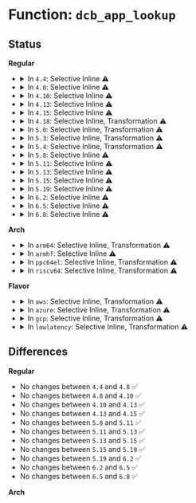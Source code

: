 # Function: <code>dcb_app_lookup</code>

## Status
<b>Regular</b>
<ul>
<li>
<details>
<summary>In <code>4.4</code>: Selective Inline ⚠️</summary>

```c
struct dcb_app_type *dcb_app_lookup(const struct dcb_app *app, int ifindex, int prio);
```

**Collision:** Unique Static

**Inline:** Selective

**Transformation:** False

**Instances:**

```
In net/dcb/dcbnl.c (ffffffff81812a30)
Location: net/dcb/dcbnl.c:1757
Inline: True
Inline callers:
  - net/dcb/dcbnl.c:dcb_getapp
  - net/dcb/dcbnl.c:dcb_ieee_getapp_mask
  - net/dcb/dcbnl.c:dcb_setapp
Direct callers:
  - net/dcb/dcbnl.c:dcb_ieee_setapp
  - net/dcb/dcbnl.c:dcb_ieee_delapp
```
**Symbols:**

```
ffffffff81812a30-ffffffff81812a8a: dcb_app_lookup (STB_LOCAL)
```
</details>
</li>
<li>
<details>
<summary>In <code>4.8</code>: Selective Inline ⚠️</summary>

```c
struct dcb_app_type *dcb_app_lookup(const struct dcb_app *app, int ifindex, int prio);
```

**Collision:** Unique Static

**Inline:** Selective

**Transformation:** False

**Instances:**

```
In net/dcb/dcbnl.c (ffffffff81885a0e)
Location: net/dcb/dcbnl.c:1757
Inline: True
Inline callers:
  - net/dcb/dcbnl.c:dcb_ieee_getapp_mask
  - net/dcb/dcbnl.c:dcb_setapp
  - net/dcb/dcbnl.c:dcb_getapp
Direct callers:
  - net/dcb/dcbnl.c:dcb_ieee_delapp
  - net/dcb/dcbnl.c:dcb_ieee_setapp
```
**Symbols:**

```
ffffffff81885900-ffffffff8188595a: dcb_app_lookup (STB_LOCAL)
```
</details>
</li>
<li>
<details>
<summary>In <code>4.10</code>: Selective Inline ⚠️</summary>

```c
struct dcb_app_type *dcb_app_lookup(const struct dcb_app *app, int ifindex, int prio);
```

**Collision:** Unique Static

**Inline:** Selective

**Transformation:** False

**Instances:**

```
In net/dcb/dcbnl.c (ffffffff818ba27e)
Location: net/dcb/dcbnl.c:1758
Inline: True
Inline callers:
  - net/dcb/dcbnl.c:dcb_ieee_getapp_mask
  - net/dcb/dcbnl.c:dcb_setapp
  - net/dcb/dcbnl.c:dcb_getapp
Direct callers:
  - net/dcb/dcbnl.c:dcb_ieee_delapp
  - net/dcb/dcbnl.c:dcb_ieee_setapp
```
**Symbols:**

```
ffffffff818ba170-ffffffff818ba1ca: dcb_app_lookup (STB_LOCAL)
```
</details>
</li>
<li>
<details>
<summary>In <code>4.13</code>: Selective Inline ⚠️</summary>

```c
struct dcb_app_type *dcb_app_lookup(const struct dcb_app *app, int ifindex, int prio);
```

**Collision:** Unique Static

**Inline:** Selective

**Transformation:** False

**Instances:**

```
In net/dcb/dcbnl.c (ffffffff818e0c9e)
Location: net/dcb/dcbnl.c:1759
Inline: True
Inline callers:
  - net/dcb/dcbnl.c:dcb_ieee_getapp_mask
  - net/dcb/dcbnl.c:dcb_setapp
  - net/dcb/dcbnl.c:dcb_getapp
Direct callers:
  - net/dcb/dcbnl.c:dcb_ieee_delapp
  - net/dcb/dcbnl.c:dcb_ieee_setapp
```
**Symbols:**

```
ffffffff818e0b90-ffffffff818e0bea: dcb_app_lookup (STB_LOCAL)
```
</details>
</li>
<li>
<details>
<summary>In <code>4.15</code>: Selective Inline ⚠️</summary>

```c
struct dcb_app_type *dcb_app_lookup(const struct dcb_app *app, int ifindex, int prio);
```

**Collision:** Unique Static

**Inline:** Selective

**Transformation:** False

**Instances:**

```
In net/dcb/dcbnl.c (ffffffff819669be)
Location: net/dcb/dcbnl.c:1759
Inline: True
Inline callers:
  - net/dcb/dcbnl.c:dcb_ieee_getapp_mask
  - net/dcb/dcbnl.c:dcb_setapp
  - net/dcb/dcbnl.c:dcb_getapp
Direct callers:
  - net/dcb/dcbnl.c:dcb_ieee_delapp
  - net/dcb/dcbnl.c:dcb_ieee_setapp
```
**Symbols:**

```
ffffffff819668b0-ffffffff8196690a: dcb_app_lookup (STB_LOCAL)
```
</details>
</li>
<li>
<details>
<summary>In <code>4.18</code>: Selective Inline, Transformation ⚠️</summary>

**Collision:** Unique Static

**Inline:** Selective

**Transformation:** True

**Instances:**

```
In net/dcb/dcbnl.c (ffffffff819c024d)
Location: net/dcb/dcbnl.c:1780
Inline: True
Inline callers:
  - net/dcb/dcbnl.c:dcb_ieee_getapp_mask
  - net/dcb/dcbnl.c:dcb_setapp
  - net/dcb/dcbnl.c:dcb_getapp
Direct callers:
  - net/dcb/dcbnl.c:dcb_ieee_delapp
  - net/dcb/dcbnl.c:dcb_ieee_setapp
```
**Symbols:**

```
ffffffff819c0f00-ffffffff819c0f55: dcb_app_lookup.isra.11 (STB_LOCAL)
```
</details>
</li>
<li>
<details>
<summary>In <code>5.0</code>: Selective Inline, Transformation ⚠️</summary>

**Collision:** Unique Static

**Inline:** Selective

**Transformation:** True

**Instances:**

```
In net/dcb/dcbnl.c (ffffffff819f740d)
Location: net/dcb/dcbnl.c:1780
Inline: True
Inline callers:
  - net/dcb/dcbnl.c:dcb_ieee_getapp_mask
  - net/dcb/dcbnl.c:dcb_setapp
  - net/dcb/dcbnl.c:dcb_getapp
Direct callers:
  - net/dcb/dcbnl.c:dcb_ieee_delapp
  - net/dcb/dcbnl.c:dcb_ieee_setapp
```
**Symbols:**

```
ffffffff819f8460-ffffffff819f84b5: dcb_app_lookup.isra.10 (STB_LOCAL)
```
</details>
</li>
<li>
<details>
<summary>In <code>5.3</code>: Selective Inline, Transformation ⚠️</summary>

**Collision:** Unique Static

**Inline:** Selective

**Transformation:** True

**Instances:**

```
In net/dcb/dcbnl.c (ffffffff81a6693d)
Location: net/dcb/dcbnl.c:1789
Inline: True
Inline callers:
  - net/dcb/dcbnl.c:dcb_ieee_getapp_mask
  - net/dcb/dcbnl.c:dcb_setapp
  - net/dcb/dcbnl.c:dcb_getapp
Direct callers:
  - net/dcb/dcbnl.c:dcb_ieee_delapp
  - net/dcb/dcbnl.c:dcb_ieee_setapp
```
**Symbols:**

```
ffffffff81a679a0-ffffffff81a679fa: dcb_app_lookup.isra.0 (STB_LOCAL)
```
</details>
</li>
<li>
<details>
<summary>In <code>5.4</code>: Selective Inline, Transformation ⚠️</summary>

**Collision:** Unique Static

**Inline:** Selective

**Transformation:** True

**Instances:**

```
In net/dcb/dcbnl.c (ffffffff81a9d45d)
Location: net/dcb/dcbnl.c:1789
Inline: True
Inline callers:
  - net/dcb/dcbnl.c:dcb_ieee_getapp_mask
  - net/dcb/dcbnl.c:dcb_setapp
  - net/dcb/dcbnl.c:dcb_getapp
Direct callers:
  - net/dcb/dcbnl.c:dcb_ieee_delapp
  - net/dcb/dcbnl.c:dcb_ieee_setapp
```
**Symbols:**

```
ffffffff81a9e300-ffffffff81a9e35a: dcb_app_lookup.isra.0 (STB_LOCAL)
```
</details>
</li>
<li>
<details>
<summary>In <code>5.8</code>: Selective Inline ⚠️</summary>

```c
struct dcb_app_type *dcb_app_lookup(const struct dcb_app *app, int ifindex, int prio);
```

**Collision:** Unique Static

**Inline:** Selective

**Transformation:** False

**Instances:**

```
In net/dcb/dcbnl.c (ffffffff81b99d7d)
Location: net/dcb/dcbnl.c:1797
Inline: True
Inline callers:
  - net/dcb/dcbnl.c:dcb_ieee_getapp_mask
  - net/dcb/dcbnl.c:dcb_setapp
  - net/dcb/dcbnl.c:dcb_getapp
Direct callers:
  - net/dcb/dcbnl.c:dcb_ieee_delapp
  - net/dcb/dcbnl.c:dcb_ieee_setapp
```
**Symbols:**

```
ffffffff81b98d60-ffffffff81b98dbe: dcb_app_lookup (STB_LOCAL)
```
</details>
</li>
<li>
<details>
<summary>In <code>5.11</code>: Selective Inline ⚠️</summary>

```c
struct dcb_app_type *dcb_app_lookup(const struct dcb_app *app, int ifindex, int prio);
```

**Collision:** Unique Static

**Inline:** Selective

**Transformation:** False

**Instances:**

```
In net/dcb/dcbnl.c (ffffffff81ba9a7d)
Location: net/dcb/dcbnl.c:1799
Inline: True
Inline callers:
  - net/dcb/dcbnl.c:dcb_ieee_getapp_mask
  - net/dcb/dcbnl.c:dcb_setapp
  - net/dcb/dcbnl.c:dcb_getapp
Direct callers:
  - net/dcb/dcbnl.c:dcb_ieee_delapp
  - net/dcb/dcbnl.c:dcb_ieee_setapp
```
**Symbols:**

```
ffffffff81ba8a30-ffffffff81ba8a8e: dcb_app_lookup (STB_LOCAL)
```
</details>
</li>
<li>
<details>
<summary>In <code>5.13</code>: Selective Inline ⚠️</summary>

```c
struct dcb_app_type *dcb_app_lookup(const struct dcb_app *app, int ifindex, int prio);
```

**Collision:** Unique Static

**Inline:** Selective

**Transformation:** False

**Instances:**

```
In net/dcb/dcbnl.c (ffffffff81b98c0d)
Location: net/dcb/dcbnl.c:1799
Inline: True
Inline callers:
  - net/dcb/dcbnl.c:dcb_ieee_getapp_mask
  - net/dcb/dcbnl.c:dcb_setapp
  - net/dcb/dcbnl.c:dcb_getapp
Direct callers:
  - net/dcb/dcbnl.c:dcb_ieee_delapp
  - net/dcb/dcbnl.c:dcb_ieee_setapp
```
**Symbols:**

```
ffffffff81b97bc0-ffffffff81b97c1b: dcb_app_lookup (STB_LOCAL)
```
</details>
</li>
<li>
<details>
<summary>In <code>5.15</code>: Selective Inline ⚠️</summary>

```c
struct dcb_app_type *dcb_app_lookup(const struct dcb_app *app, int ifindex, int prio);
```

**Collision:** Unique Static

**Inline:** Selective

**Transformation:** False

**Instances:**

```
In net/dcb/dcbnl.c (ffffffff81c65901)
Location: net/dcb/dcbnl.c:1799
Inline: True
Inline callers:
  - net/dcb/dcbnl.c:dcb_ieee_getapp_mask
  - net/dcb/dcbnl.c:dcb_setapp
  - net/dcb/dcbnl.c:dcb_getapp
Direct callers:
  - net/dcb/dcbnl.c:dcb_ieee_delapp
  - net/dcb/dcbnl.c:dcb_ieee_setapp
```
**Symbols:**

```
ffffffff81c64640-ffffffff81c6469b: dcb_app_lookup (STB_LOCAL)
```
</details>
</li>
<li>
<details>
<summary>In <code>5.19</code>: Selective Inline ⚠️</summary>

```c
struct dcb_app_type *dcb_app_lookup(const struct dcb_app *app, int ifindex, int prio);
```

**Collision:** Unique Static

**Inline:** Selective

**Transformation:** False

**Instances:**

```
In net/dcb/dcbnl.c (ffffffff81e08661)
Location: net/dcb/dcbnl.c:1799
Inline: True
Inline callers:
  - net/dcb/dcbnl.c:dcb_ieee_getapp_mask
  - net/dcb/dcbnl.c:dcb_setapp
  - net/dcb/dcbnl.c:dcb_getapp
Direct callers:
  - net/dcb/dcbnl.c:dcb_ieee_delapp
  - net/dcb/dcbnl.c:dcb_ieee_setapp
```
**Symbols:**

```
ffffffff81e07150-ffffffff81e071c9: dcb_app_lookup (STB_LOCAL)
```
</details>
</li>
<li>
<details>
<summary>In <code>6.2</code>: Selective Inline ⚠️</summary>

```c
struct dcb_app_type *dcb_app_lookup(const struct dcb_app *app, int ifindex, int prio);
```

**Collision:** Unique Static

**Inline:** Selective

**Transformation:** False

**Instances:**

```
In net/dcb/dcbnl.c (ffffffff81fddc11)
Location: net/dcb/dcbnl.c:1942
Inline: True
Inline callers:
  - net/dcb/dcbnl.c:dcb_ieee_getapp_mask
  - net/dcb/dcbnl.c:dcb_setapp
  - net/dcb/dcbnl.c:dcb_getapp
Direct callers:
  - net/dcb/dcbnl.c:dcb_ieee_delapp
  - net/dcb/dcbnl.c:dcb_ieee_setapp
```
**Symbols:**

```
ffffffff81fdc5a0-ffffffff81fdc619: dcb_app_lookup (STB_LOCAL)
```
</details>
</li>
<li>
<details>
<summary>In <code>6.5</code>: Selective Inline ⚠️</summary>

```c
struct dcb_app_type *dcb_app_lookup(const struct dcb_app *app, int ifindex, int prio);
```

**Collision:** Unique Static

**Inline:** Selective

**Transformation:** False

**Instances:**

```
In net/dcb/dcbnl.c (ffffffff82059e41)
Location: net/dcb/dcbnl.c:1986
Inline: True
Inline callers:
  - net/dcb/dcbnl.c:dcb_ieee_getapp_mask
  - net/dcb/dcbnl.c:dcb_setapp
  - net/dcb/dcbnl.c:dcb_getapp
Direct callers:
  - net/dcb/dcbnl.c:dcb_ieee_delapp
  - net/dcb/dcbnl.c:dcb_ieee_setapp
```
**Symbols:**

```
ffffffff82058360-ffffffff820583d9: dcb_app_lookup (STB_LOCAL)
```
</details>
</li>
<li>
<details>
<summary>In <code>6.8</code>: Selective Inline ⚠️</summary>

```c
struct dcb_app_type *dcb_app_lookup(const struct dcb_app *app, int ifindex, int prio);
```

**Collision:** Unique Static

**Inline:** Selective

**Transformation:** False

**Instances:**

```
In net/dcb/dcbnl.c (ffffffff8212c9c1)
Location: net/dcb/dcbnl.c:1986
Inline: True
Inline callers:
  - net/dcb/dcbnl.c:dcb_ieee_getapp_mask
  - net/dcb/dcbnl.c:dcb_setapp
  - net/dcb/dcbnl.c:dcb_getapp
Direct callers:
  - net/dcb/dcbnl.c:dcb_ieee_delapp
  - net/dcb/dcbnl.c:dcb_ieee_setapp
```
**Symbols:**

```
ffffffff8212aeb0-ffffffff8212af29: dcb_app_lookup (STB_LOCAL)
```
</details>
</li>
</ul>
<b>Arch</b>
<ul>
<li>
<details>
<summary>In <code>arm64</code>: Selective Inline, Transformation ⚠️</summary>

**Collision:** Unique Static

**Inline:** Selective

**Transformation:** True

**Instances:**

```
In net/dcb/dcbnl.c (ffff800010d6fe64)
Location: net/dcb/dcbnl.c:1789
Inline: True
Inline callers:
  - net/dcb/dcbnl.c:dcb_ieee_getapp_mask
  - net/dcb/dcbnl.c:dcb_setapp
  - net/dcb/dcbnl.c:dcb_getapp
Direct callers:
  - net/dcb/dcbnl.c:dcb_ieee_delapp
  - net/dcb/dcbnl.c:dcb_ieee_setapp
```
**Symbols:**

```
ffff800010d6ee70-ffff800010d6ef20: dcb_app_lookup.isra.0 (STB_LOCAL)
```
</details>
</li>
<li>
<details>
<summary>In <code>armhf</code>: Selective Inline ⚠️</summary>

```c
struct dcb_app_type *dcb_app_lookup(const struct dcb_app *app, int ifindex, int prio);
```

**Collision:** Unique Static

**Inline:** Selective

**Transformation:** False

**Instances:**

```
In net/dcb/dcbnl.c (c0e6ba34)
Location: net/dcb/dcbnl.c:1789
Inline: True
Inline callers:
  - net/dcb/dcbnl.c:dcb_ieee_getapp_mask
  - net/dcb/dcbnl.c:dcb_setapp
  - net/dcb/dcbnl.c:dcb_getapp
Direct callers:
  - net/dcb/dcbnl.c:dcb_ieee_delapp
  - net/dcb/dcbnl.c:dcb_ieee_setapp
```
**Symbols:**

```
c0e6b8b8-c0e6b94c: dcb_app_lookup (STB_LOCAL)
```
</details>
</li>
<li>
<details>
<summary>In <code>ppc64el</code>: Selective Inline, Transformation ⚠️</summary>

**Collision:** Unique Static

**Inline:** Selective

**Transformation:** True

**Instances:**

```
In net/dcb/dcbnl.c (c000000000eac030)
Location: net/dcb/dcbnl.c:1789
Inline: True
Inline callers:
  - net/dcb/dcbnl.c:dcb_ieee_getapp_mask
  - net/dcb/dcbnl.c:dcb_setapp
  - net/dcb/dcbnl.c:dcb_getapp
Direct callers:
  - net/dcb/dcbnl.c:dcb_ieee_delapp
  - net/dcb/dcbnl.c:dcb_ieee_setapp
```
**Symbols:**

```
c000000000eada50-c000000000eadaf0: dcb_app_lookup.isra.0 (STB_LOCAL)
```
</details>
</li>
<li>
<details>
<summary>In <code>riscv64</code>: Selective Inline, Transformation ⚠️</summary>

**Collision:** Unique Static

**Inline:** Selective

**Transformation:** True

**Instances:**

```
In net/dcb/dcbnl.c (ffffffe00089fda6)
Location: net/dcb/dcbnl.c:1789
Inline: True
Inline callers:
  - net/dcb/dcbnl.c:dcb_ieee_getapp_mask
  - net/dcb/dcbnl.c:dcb_setapp
  - net/dcb/dcbnl.c:dcb_getapp
Direct callers:
  - net/dcb/dcbnl.c:dcb_ieee_delapp
  - net/dcb/dcbnl.c:dcb_ieee_setapp
```
**Symbols:**

```
ffffffe0008a099e-ffffffe0008a0a26: dcb_app_lookup.isra.0 (STB_LOCAL)
```
</details>
</li>
</ul>
<b>Flavor</b>
<ul>
<li>
<details>
<summary>In <code>aws</code>: Selective Inline, Transformation ⚠️</summary>

**Collision:** Unique Static

**Inline:** Selective

**Transformation:** True

**Instances:**

```
In net/dcb/dcbnl.c (ffffffff81a3c7ed)
Location: net/dcb/dcbnl.c:1789
Inline: True
Inline callers:
  - net/dcb/dcbnl.c:dcb_ieee_getapp_mask
  - net/dcb/dcbnl.c:dcb_setapp
  - net/dcb/dcbnl.c:dcb_getapp
Direct callers:
  - net/dcb/dcbnl.c:dcb_ieee_delapp
  - net/dcb/dcbnl.c:dcb_ieee_setapp
```
**Symbols:**

```
ffffffff81a3d690-ffffffff81a3d6ea: dcb_app_lookup.isra.0 (STB_LOCAL)
```
</details>
</li>
<li>
<details>
<summary>In <code>azure</code>: Selective Inline, Transformation ⚠️</summary>

**Collision:** Unique Static

**Inline:** Selective

**Transformation:** True

**Instances:**

```
In net/dcb/dcbnl.c (ffffffff819f93dd)
Location: net/dcb/dcbnl.c:1789
Inline: True
Inline callers:
  - net/dcb/dcbnl.c:dcb_ieee_getapp_mask
  - net/dcb/dcbnl.c:dcb_setapp
  - net/dcb/dcbnl.c:dcb_getapp
Direct callers:
  - net/dcb/dcbnl.c:dcb_ieee_delapp
  - net/dcb/dcbnl.c:dcb_ieee_setapp
```
**Symbols:**

```
ffffffff819fa280-ffffffff819fa2da: dcb_app_lookup.isra.0 (STB_LOCAL)
```
</details>
</li>
<li>
<details>
<summary>In <code>gcp</code>: Selective Inline, Transformation ⚠️</summary>

**Collision:** Unique Static

**Inline:** Selective

**Transformation:** True

**Instances:**

```
In net/dcb/dcbnl.c (ffffffff81aa869d)
Location: net/dcb/dcbnl.c:1789
Inline: True
Inline callers:
  - net/dcb/dcbnl.c:dcb_ieee_getapp_mask
  - net/dcb/dcbnl.c:dcb_setapp
  - net/dcb/dcbnl.c:dcb_getapp
Direct callers:
  - net/dcb/dcbnl.c:dcb_ieee_delapp
  - net/dcb/dcbnl.c:dcb_ieee_setapp
```
**Symbols:**

```
ffffffff81aa9540-ffffffff81aa959a: dcb_app_lookup.isra.0 (STB_LOCAL)
```
</details>
</li>
<li>
<details>
<summary>In <code>lowlatency</code>: Selective Inline, Transformation ⚠️</summary>

**Collision:** Unique Static

**Inline:** Selective

**Transformation:** True

**Instances:**

```
In net/dcb/dcbnl.c (ffffffff81ab4a0d)
Location: net/dcb/dcbnl.c:1789
Inline: True
Inline callers:
  - net/dcb/dcbnl.c:dcb_ieee_getapp_mask
  - net/dcb/dcbnl.c:dcb_setapp
  - net/dcb/dcbnl.c:dcb_getapp
Direct callers:
  - net/dcb/dcbnl.c:dcb_ieee_delapp
  - net/dcb/dcbnl.c:dcb_ieee_setapp
```
**Symbols:**

```
ffffffff81ab58b0-ffffffff81ab590a: dcb_app_lookup.isra.0 (STB_LOCAL)
```
</details>
</li>
</ul>

## Differences
<b>Regular</b>
<ul>
<li>
No changes between <code>4.4</code> and <code>4.8</code> ✅
</li>
<li>
No changes between <code>4.8</code> and <code>4.10</code> ✅
</li>
<li>
No changes between <code>4.10</code> and <code>4.13</code> ✅
</li>
<li>
No changes between <code>4.13</code> and <code>4.15</code> ✅
</li>
<li>
No changes between <code>5.8</code> and <code>5.11</code> ✅
</li>
<li>
No changes between <code>5.11</code> and <code>5.13</code> ✅
</li>
<li>
No changes between <code>5.13</code> and <code>5.15</code> ✅
</li>
<li>
No changes between <code>5.15</code> and <code>5.19</code> ✅
</li>
<li>
No changes between <code>5.19</code> and <code>6.2</code> ✅
</li>
<li>
No changes between <code>6.2</code> and <code>6.5</code> ✅
</li>
<li>
No changes between <code>6.5</code> and <code>6.8</code> ✅
</li>
</ul>
<b>Arch</b>
<ul>
</ul>
